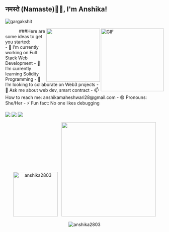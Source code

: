 ### <h2>नमस्ते (Namaste)🙏🏻, I'm Anshika!
  
<p align="left"> <img src="https://komarev.com/ghpvc/?username=anshika2803" alt="gargakshit" /> </p>
<img align="right" height="200px" alt="GIF" src="https://api.daily.dev/devcards/2d382251b9c44c1f9a1b8390b56ba4c6.png?r=z59" />&nbsp; &nbsp; &nbsp;&nbsp; &nbsp; &nbsp;
  <img align="right" src="https://media.giphy.com/media/jRf5fsn8G6YaogAWxn/giphy.gif" width="170" height="170"/>
<!--
**anshika2803/anshika2803** is a ✨ _special_ ✨ repository because its `README.md` (this file) appears on your GitHub profile.-->
###Here are some ideas to get you started:</br>
- 🔭 I’m currently working on Full Stack Web Development 
- 🌱 I’m currently learning Solidity Programming
- 👯 I’m looking to collaborate on Web3 projects
- 💬 Ask me about web dev, smart contract
- 📫 How to reach me: anshikamaheshwari28@gmail.com
- 😄 Pronouns: She/Her
- ⚡ Fun fact: No one likes debugging 



 [<img src="https://img.shields.io/badge/linkedin-%230077B5.svg?&style=for-the-badge&logo=linkedin&logoColor=white" />](https://www.linkedin.com/in/anshika-maheshwari-6570209a/) [<img src = "https://img.shields.io/badge/instagram-%23E4405F.svg?&style=for-the-badge&logo=instagram&logoColor=white">](https://www.instagram.com/anshika_3082/) [<img src = "https://img.shields.io/badge/twitter-%231877F2.svg?&style=for-the-badge&logo=twitter&logoColor=white">](https://twitter.com/anshika280301)
</br>

<p align='center'><img "300px" height="142px" src="https://github-readme-stats.vercel.app/api?username=anshika2803&count_private=true&theme=radical" alt="anshika2803" />&nbsp; &nbsp;<img width="300px" src="https://github-readme-stats.vercel.app/api/top-langs/?username=anshika2803&layout=compact&theme=radical"/></p>

<p align="center"><img align="center" src="https://github-readme-streak-stats.herokuapp.com/?user=anshika2803&theme=radical" alt="anshika2803" /></p>

